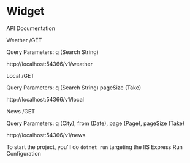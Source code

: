 # Widget

API Documentation

Weather
/GET

Query Parameters: q (Search String) 

http://localhost:54366/v1/weather

Local
/GET

Query Parameters: q (Search String) pageSize (Take)

http://localhost:54366/v1/local

News
/GET

Query Parameters: q (City), from (Date), page (Page), pageSize (Take)

http://localhost:54366/v1/news

To start the project, you'll do `dotnet run` targeting the IIS Express Run Configuration
